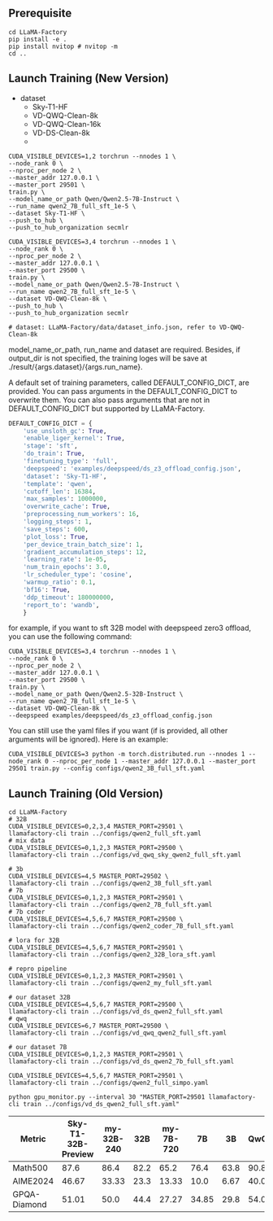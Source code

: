 ## Prerequisite
```shell
cd LLaMA-Factory
pip install -e .
pip install nvitop # nvitop -m
cd ..
```
## Launch Training (New Version)
- dataset
  - Sky-T1-HF
  - VD-QWQ-Clean-8k
  - VD-QWQ-Clean-16k
  - VD-DS-Clean-8k
  - 
```shell
CUDA_VISIBLE_DEVICES=1,2 torchrun --nnodes 1 \
--node_rank 0 \
--nproc_per_node 2 \
--master_addr 127.0.0.1 \
--master_port 29501 \
train.py \
--model_name_or_path Qwen/Qwen2.5-7B-Instruct \
--run_name qwen2_7B_full_sft_1e-5 \
--dataset Sky-T1-HF \
--push_to_hub \
--push_to_hub_organization secmlr

CUDA_VISIBLE_DEVICES=3,4 torchrun --nnodes 1 \
--node_rank 0 \
--nproc_per_node 2 \
--master_addr 127.0.0.1 \
--master_port 29500 \
train.py \
--model_name_or_path Qwen/Qwen2.5-7B-Instruct \
--run_name qwen2_7B_full_sft_1e-5 \
--dataset VD-QWQ-Clean-8k \
--push_to_hub \
--push_to_hub_organization secmlr

# dataset: LLaMA-Factory/data/dataset_info.json, refer to VD-QWQ-Clean-8k
```
model_name_or_path, run_name and dataset are required. Besides, if output_dir is not specified, the training loges will be save at ./result/{args.dataset}/{args.run_name}.

A default set of training parameters, called DEFAULT_CONFIG_DICT, are provided. You can pass arguments in the DEFAULT_CONFIG_DICT to overwrite them. You can also pass arguments that are not in DEFAULT_CONFIG_DICT but supported by LLaMA-Factory.

```python
DEFAULT_CONFIG_DICT = {
    'use_unsloth_gc': True, 
    'enable_liger_kernel': True, 
    'stage': 'sft', 
    'do_train': True, 
    'finetuning_type': 'full', 
    'deepspeed': 'examples/deepspeed/ds_z3_offload_config.json', 
    'dataset': 'Sky-T1-HF', 
    'template': 'qwen', 
    'cutoff_len': 16384, 
    'max_samples': 1000000, 
    'overwrite_cache': True, 
    'preprocessing_num_workers': 16, 
    'logging_steps': 1, 
    'save_steps': 600, 
    'plot_loss': True, 
    'per_device_train_batch_size': 1, 
    'gradient_accumulation_steps': 12, 
    'learning_rate': 1e-05, 
    'num_train_epochs': 3.0, 
    'lr_scheduler_type': 'cosine', 
    'warmup_ratio': 0.1, 
    'bf16': True, 
    'ddp_timeout': 180000000, 
    'report_to': 'wandb', 
    }
```
for example, if you want to sft 32B model with deepspeed zero3 offload, you can use the following command:

```shell
CUDA_VISIBLE_DEVICES=3,4 torchrun --nnodes 1 \
--node_rank 0 \
--nproc_per_node 2 \
--master_addr 127.0.0.1 \
--master_port 29500 \
train.py \
--model_name_or_path Qwen/Qwen2.5-32B-Instruct \
--run_name qwen2_7B_full_sft_1e-5 \
--dataset VD-QWQ-Clean-8k \
--deepspeed examples/deepspeed/ds_z3_offload_config.json
```

You can still use the yaml files if you want (if is provided, all other arguments will be ignored). Here is an example:
```shell
CUDA_VISIBLE_DEVICES=3 python -m torch.distributed.run --nnodes 1 --node_rank 0 --nproc_per_node 1 --master_addr 127.0.0.1 --master_port 29501 train.py --config configs/qwen2_3B_full_sft.yaml
```

## Launch Training (Old Version)
```shell
cd LLaMA-Factory
# 32B
CUDA_VISIBLE_DEVICES=0,2,3,4 MASTER_PORT=29501 \
llamafactory-cli train ../configs/qwen2_full_sft.yaml
# mix data
CUDA_VISIBLE_DEVICES=0,1,2,3 MASTER_PORT=29500 \
llamafactory-cli train ../configs/vd_qwq_sky_qwen2_full_sft.yaml

# 3b
CUDA_VISIBLE_DEVICES=4,5 MASTER_PORT=29502 \
llamafactory-cli train ../configs/qwen2_3B_full_sft.yaml
# 7b
CUDA_VISIBLE_DEVICES=0,1,2,3 MASTER_PORT=29501 \
llamafactory-cli train ../configs/qwen2_7B_full_sft.yaml
# 7b coder
CUDA_VISIBLE_DEVICES=4,5,6,7 MASTER_PORT=29500 \
llamafactory-cli train ../configs/qwen2_coder_7B_full_sft.yaml

# lora for 32B
CUDA_VISIBLE_DEVICES=4,5,6,7 MASTER_PORT=29501 \
llamafactory-cli train ../configs/qwen2_32B_lora_sft.yaml

# repro pipeline
CUDA_VISIBLE_DEVICES=0,1,2,3 MASTER_PORT=29501 \
llamafactory-cli train ../configs/qwen2_my_full_sft.yaml

# our dataset 32B
CUDA_VISIBLE_DEVICES=4,5,6,7 MASTER_PORT=29500 \
llamafactory-cli train ../configs/vd_ds_qwen2_full_sft.yaml
# qwq
CUDA_VISIBLE_DEVICES=6,7 MASTER_PORT=29500 \
llamafactory-cli train ../configs/vd_qwq_qwen2_full_sft.yaml

# our dataset 7B
CUDA_VISIBLE_DEVICES=0,1,2,3 MASTER_PORT=29501 \
llamafactory-cli train ../configs/vd_ds_qwen2_7b_full_sft.yaml

CUDA_VISIBLE_DEVICES=4,5,6,7 MASTER_PORT=29501 \
llamafactory-cli train ../configs/qwen2_full_simpo.yaml

python gpu_monitor.py --interval 30 "MASTER_PORT=29501 llamafactory-cli train ../configs/vd_ds_qwen2_full_sft.yaml"
```


| Metric       | Sky-T1-32B-Preview | my-32B-240 | 32B  | my-7B-720 | 7B    | 3B   | QwQ  | ds-r1 | o1-preview |
|--------------|--------------------|------------|------|-----------|-------|------|------|-------|------------|
| Math500      | 87.6               | 86.4       | 82.2 | 65.2      | 76.4  | 63.8 | 90.8 |       | 81.4       |
| AIME2024     | 46.67              | 33.33      | 23.3 | 13.33     | 10.0  | 6.67 | 40.0 |       | 40.0       |
| GPQA-Diamond | 51.01              | 50.0       | 44.4 | 27.27     | 34.85 | 29.8 | 54.0 |       | 75.2       |